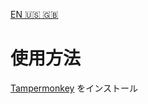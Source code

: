 [EN 🇺🇸 🇬🇧](https://github.com/monax-owo/xtimer/blob/main/README.md)
# 使用方法
[Tampermonkey](https://www.tampermonkey.net) をインストール
